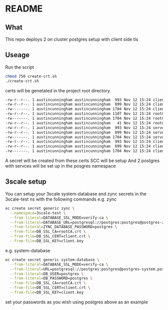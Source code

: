 # README

## What 

This repo deploys 2 on cluster postgres setup with client side tls

## Useage

Run the script 
```bash
chmod 750 create-crt.sh
./create-crt.sh
```
certs will be genetated in the project root directory.
```bash
-rw-r--r--. 1 austincunningham austincunningham  993 Nov 12 15:24 client.crt
-rw-r--r--. 1 austincunningham austincunningham  899 Nov 12 15:24 client.csr
-rw-------. 1 austincunningham austincunningham 1704 Nov 12 15:24 client.key
-rw-r--r--. 1 austincunningham austincunningham 1107 Nov 12 15:24 rootCA.crt
-rw-------. 1 austincunningham austincunningham 1704 Nov 12 15:24 rootCA.key
-rw-r--r--. 1 austincunningham austincunningham   41 Nov 12 15:24 rootCA.srl
-rw-r--r--. 1 austincunningham austincunningham  993 Nov 12 15:24 server.crt
-rw-r--r--. 1 austincunningham austincunningham  899 Nov 12 15:24 server.csr
-rw-------. 1 austincunningham austincunningham 1704 Nov 12 15:24 server.key
-rw-r--r--. 1 austincunningham austincunningham  993 Nov 12 15:24 client.crt
-rw-r--r--. 1 austincunningham austincunningham  899 Nov 12 15:24 client.csr
-rw-------. 1 austincunningham austincunningham 1704 Nov 12 15:24 client.key
```
A secret will be created from these certs
SCC will be setup
And 2 postgres with servces will be set up in the posgres namespace

## 3scale setup
You can setup your 3scale system-database and zync secrets in the 3scale-test ns with the following commands
e.g. zync
```bash
oc create secret generic zync \
  --namespace=3scale-test \
  --from-literal=DATABASE_SSL_MODE=verify-ca \
  --from-literal=DATABASE_URL=postgresql://postgres:postgres@postgres-zync.postgres.svc.cluster.local/zync_production \
  --from-literal=ZYNC_DATABASE_PASSWORD=postgres \
  --from-file=DB_SSL_CA=rootCA.crt \
  --from-file=DB_SSL_CERT=client.crt \
  --from-file=DB_SSL_KEY=client.key 
```
e.g. system-database 
```bash
oc create secret generic system-database \
  --from-literal=DATABASE_SSL_MODE=verify-ca \
  --from-literal=URL=postgresql://postgres:postgres@postgres-system.postgres.svc.cluster.local/system \
  --from-literal=DB_USER=postgres \
  --from-literal=DB_PASSWORD=postgres \
  --from-file=DB_SSL_CA=rootCA.crt \
  --from-file=DB_SSL_CERT=client.crt \
  --from-file=DB_SSL_KEY=client.key 
```
set your passwords as you wish using postgres above as an example

